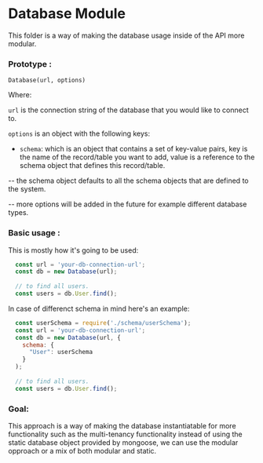 # Database Module
This folder is a way of making the database usage inside of the API more modular.



### Prototype : 

`Database(url, options)` 

Where: 

`url` is the connection string of the database that you would like to connect to.

`options` is an object with the following keys: 

 * `schema`: which is an object that contains a set of key-value pairs, key is the name of the record/table you want to add, value is a reference to the schema object that defines this record/table.
 
-- the schema object defaults to all the schema objects that are defined to the system.

-- more options will be added in the future for example different database types. 

### Basic usage : 
This is mostly how it's going to be used:

```javascript
  const url = 'your-db-connection-url';
  const db = new Database(url);
  
  // to find all users.
  const users = db.User.find();
````

In case of differenct schema in mind here's an example: 

```javascript
  const userSchema = require('./schema/userSchema');
  const url = 'your-db-connection-url';
  const db = new Database(url, {
    schema: {
      "User": userSchema
    }
  );
  
  // to find all users.
  const users = db.User.find();
````

### Goal:

This approach is a way of making the database instantiatable for more functionality such as the multi-tenancy functionality instead of using the static
database object provided by mongoose, we can use the modular opproach or a mix of both modular and static.

